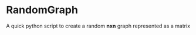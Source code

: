 # RandomGraph

A quick python script to create a random __n__**x**__n__ graph represented as a matrix
